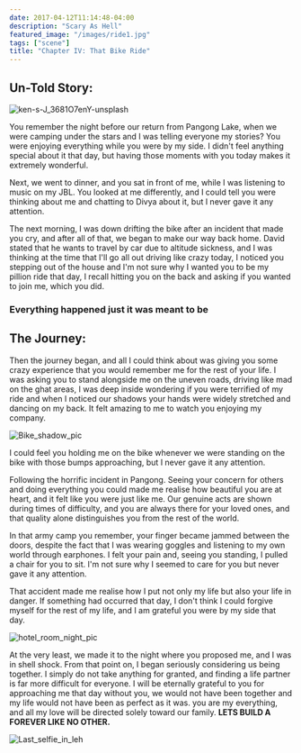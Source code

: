 ```yaml
---
date: 2017-04-12T11:14:48-04:00
description: "Scary As Hell"
featured_image: "/images/ride1.jpg"
tags: ["scene"]
title: "Chapter IV: That Bike Ride"
---
```


## Un-Told Story:

![ken-s-J_3681O7enY-unsplash](https://user-images.githubusercontent.com/69252134/200132406-c64b24da-55c4-41c8-8fe7-8f26ca061f58.jpg)


You remember the night before our return from Pangong Lake, when we were camping under the stars and I was telling everyone my stories? You were enjoying everything while you were by my side. I didn't feel anything special about it that day, but having those moments with you today makes it extremely wonderful.

Next, we went to dinner, and you sat in front of me, while I was listening to music on my JBL. You looked at me differently, and I could tell you were thinking about me and chatting to Divya about it, but I never gave it any attention.

The next morning, I was down drifting the bike after an incident that made you cry, and after all of that, we began to make our way back home. David stated that he wants to travel by car due to altitude sickness, and I was thinking at the time that I'll go all out driving like crazy today, I noticed you stepping out of the house and I'm not sure why I wanted you to be my pillion ride that day, I recall hitting you on the back and asking if you wanted to join me, which you did.

### **Everything happened just it was meant to be**
## The Journey:

Then the journey began, and all I could think about was giving you some crazy experience that you would remember me for the rest of your life. I was asking you to stand alongside me on the uneven roads, driving like mad on the ghat areas, I was deep inside wondering if you were terrified of my ride and when I noticed our shadows your hands were widely stretched and dancing on my back. It felt amazing to me to watch you enjoying my company.

![Bike_shadow_pic](https://user-images.githubusercontent.com/69252134/200127061-53d7f7f8-cbb4-41d1-9cba-8006f95ab05a.jpg)

I could feel you holding me on the bike whenever we were standing on the bike with those bumps approaching, but I never gave it any attention.

Following the horrific incident in Pangong. Seeing your concern for others and doing everything you could made me realise how beautiful you are at heart, and it felt like you were just like me. Our genuine acts are shown during times of difficulty, and you are always there for your loved ones, and that quality alone distinguishes you from the rest of the world.

In that army camp you remember, your finger became jammed between the doors, despite the fact that I was wearing goggles and listening to my own world through earphones. I felt your pain and, seeing you standing, I pulled a chair for you to sit. I'm not sure why I seemed to care for you but never gave it any attention.

That accident made me realise how I put not only my life but also your life in danger. If something had occurred that day, I don't think I could forgive myself for the rest of my life, and I am grateful you were by my side that day.

![hotel_room_night_pic](https://user-images.githubusercontent.com/69252134/200127140-b86220f3-e88f-440a-b01d-e966f6c6ad35.jpg)


At the very least, we made it to the night where you proposed me, and I was in shell shock. From that point on, I began seriously considering us being together. I simply do not take anything for granted, and finding a life partner is far more difficult for everyone. I will be eternally grateful to you for approaching me that day without you, we would not have been together and my life would not have been as perfect as it was.  you are my everything, and all my love will be directed solely toward our family. **LETS BUILD A FOREVER LIKE NO OTHER.**


![Last_selfie_in_leh](https://user-images.githubusercontent.com/69252134/200127114-9530cefc-a0e9-4e97-91cb-f291b1d21d76.PNG)
